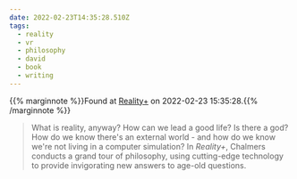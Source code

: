 ```yaml
---
date: 2022-02-23T14:35:28.510Z
tags:
  - reality
  - vr
  - philosophy
  - david
  - book
  - writing
---
```

{{% marginnote %}}Found at [Reality+](https://www.penguin.co.uk/books/306/306905/reality-/9780241320716.html) on 2022-02-23 15:35:28.{{% /marginnote %}}

> What is reality, anyway? How can we lead a good life? Is there a god? How do we know there's an external world - and how do we know we're not living in a computer simulation? In _Reality+_, Chalmers conducts a grand tour of philosophy, using cutting-edge technology to provide invigorating new answers to age-old questions.

